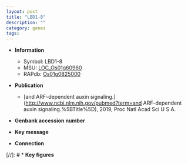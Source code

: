 ```yaml
---
layout: post
title: "LBD1-8"
description: ""
category: genes
tags: 
---
```


* **Information**  
    + Symbol: LBD1-8  
    + MSU: [LOC_Os01g60960](http://rice.uga.edu/cgi-bin/ORF_infopage.cgi?orf=LOC_Os01g60960)  
    + RAPdb: [Os01g0825000](https://rapdb.dna.affrc.go.jp/locus/?name=Os01g0825000)  

* **Publication**  
    + [and ARF-dependent auxin signaling.](http://www.ncbi.nlm.nih.gov/pubmed?term=and ARF-dependent auxin signaling.%5BTitle%5D), 2019, Proc Natl Acad Sci U S A.

* **Genbank accession number**  

* **Key message**  

* **Connection**  

[//]: # * **Key figures**  


